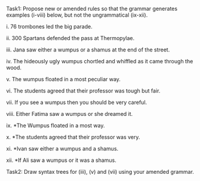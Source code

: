 Task1:
Propose new or amended rules so that the grammar generates examples (i-viii) below, but not the ungrammatical (ix-xii).

i. 76 trombones led the big parade.

ii. 300 Spartans defended the pass at Thermopylae.

iii. Jana saw either a wumpus or a shamus at the end of the street.

iv. The hideously ugly wumpus chortled and whiffled as it came through the wood.

v. The wumpus floated in a most peculiar way.

vi. The students agreed that their professor was tough but fair.

vii. If you see a wumpus then you should be very careful.

viii. Either Fatima saw a wumpus or she dreamed it.

ix. *The Wumpus floated in a most way.

x. *The students agreed that their professor was very.

xi. *Ivan saw either a wumpus and a shamus.

xii. *If Ali saw a wumpus or it was a shamus.


Task2: Draw syntax trees for (iii), (v) and (vii) using your amended grammar.
